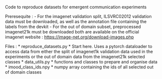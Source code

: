 Code to reproduce datasets for emergent communication experiments

Preresequite : 
    - For the imagenet validation split, ILSVRC02012 validation data must be downloaded,
    as well as the annotation file containing the labels from the devkit
    - For the out of domain subset, preprocessed imagenet21k must be downloaded
both are available  on the official imagenet website : https://image-net.org/download-images.php

Files : 
    * reproduce_datasets.py
        * Start here. Uses a pytorch dataloader to access data from either the split of imagenet1k validation data used in the experiments
        or the out of domain data from the imagenet21k selected classes
    * data_utils.py
        * functions and classes to prepare and organise data
    * imood_class_ids.npy
        * numpy array containing the ids of all selected out of domain classes

